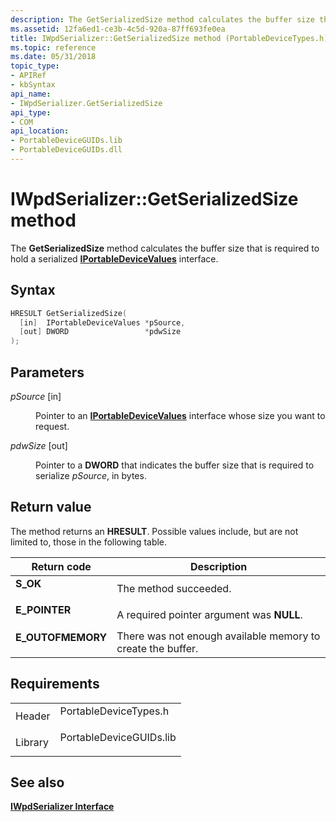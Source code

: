 ```yaml
---
description: The GetSerializedSize method calculates the buffer size that is required to hold a serialized IPortableDeviceValues interface.
ms.assetid: 12fa6ed1-ce3b-4c5d-920a-87ff693fe0ea
title: IWpdSerializer::GetSerializedSize method (PortableDeviceTypes.h)
ms.topic: reference
ms.date: 05/31/2018
topic_type: 
- APIRef
- kbSyntax
api_name: 
- IWpdSerializer.GetSerializedSize
api_type: 
- COM
api_location: 
- PortableDeviceGUIDs.lib
- PortableDeviceGUIDs.dll
---
```


# IWpdSerializer::GetSerializedSize method

The **GetSerializedSize** method calculates the buffer size that is required to hold a serialized [**IPortableDeviceValues**](iportabledevicevalues.md) interface.

## Syntax


```C++
HRESULT GetSerializedSize(
  [in]  IPortableDeviceValues *pSource,
  [out] DWORD                 *pdwSize
);
```



## Parameters

<dl> <dt>

*pSource* \[in\]
</dt> <dd>

Pointer to an [**IPortableDeviceValues**](iportabledevicevalues.md) interface whose size you want to request.

</dd> <dt>

*pdwSize* \[out\]
</dt> <dd>

Pointer to a **DWORD** that indicates the buffer size that is required to serialize *pSource*, in bytes.

</dd> </dl>

## Return value

The method returns an **HRESULT**. Possible values include, but are not limited to, those in the following table.



| Return code                                                                                   | Description                                                            |
|-----------------------------------------------------------------------------------------------|------------------------------------------------------------------------|
| <dl> <dt>**S\_OK**</dt> </dl>          | The method succeeded.<br/>                                       |
| <dl> <dt>**E\_POINTER**</dt> </dl>     | A required pointer argument was **NULL**.<br/>                   |
| <dl> <dt>**E\_OUTOFMEMORY**</dt> </dl> | There was not enough available memory to create the buffer.<br/> |



 

## Requirements



|                    |                                                                                                    |
|--------------------|----------------------------------------------------------------------------------------------------|
| Header<br/>  | <dl> <dt>PortableDeviceTypes.h</dt> </dl>   |
| Library<br/> | <dl> <dt>PortableDeviceGUIDs.lib</dt> </dl> |



## See also

<dl> <dt>

[**IWpdSerializer Interface**](iwpdserializer.md)
</dt> </dl>

 

 




